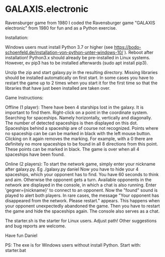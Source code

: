 # GALAXIS.electronic
Ravensburger game from 1980
I coded the Ravensburger game "GALAXIS electronic" from 1980 for fun and as a Python exercise.

Installation:

Windows users must install Python 3.7 or higher (see https://bodo-schoenfeld.de/installation-von-python-unter-windows-10/ ). Reboot after installation!
Python3.x should already be pre-installed in Linux systems. However, ev pip3 has to be installed afterwards (sudo apt install pip3).

Unzip the zip and start galaxy.py in the resulting directory.
Missing libraries should be installed automatically on first start.
In some cases you have to restart the game up to 2 times when you start it for the first time so that the libraries that have just been installed are taken over.


Game Instructions:

Offline (1 player):
There have been 4 starships lost in the galaxy.
It is important to find them.
Right-click on a point in the coordinate system.
Searching for spaceships. Namely horizontally, vertically and diagonally.
The number of detected spaceships is then displayed on this dot.
Spaceships behind a spaceship are of course not recognized.
Points where no spaceship can be can be marked in black with the left mouse button.
Clicking on it again removes the marking.
For example, with a 0 there are definitely no more spaceships to be found in all 8 directions from this point. These points can be marked in black.
The game is over when all 4 spaceships have been found.

Online (2 players):
To start the network game, simply enter your nickname after galaxy.py. Eg ./galaxy.py daniel
Now you have to hide your 4 spaceships, which your opponent has to find.
You have 60 seconds to think and aim. Otherwise the opponent gets a turn.
Available opponents in the network are displayed in the console, in which a chat is also running.
Enter 'gegner={nickname}' to connect to an opponent. Now the "found" sound is played to alert both players.
In rare cases, the message "Your opponent has disappeared from the network. Please restart." appears.
This happens when your opponent unexpectedly abandoned the game.
Then you have to restart the game and hide the spaceships again.
The console also serves as a chat.

The starter.sh is the starter for Linux users. Adjust path! 
Other suggestions and bug reports are welcome.

Have fun
Daniel

PS:
The exe is for Windows users without install Python.
Start with: starter.bat
